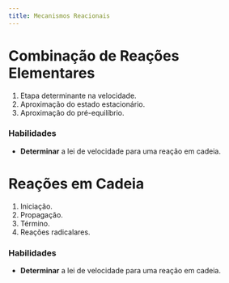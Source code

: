 ```yaml
---
title: Mecanismos Reacionais
---
```


# Combinação de Reações Elementares

1. Etapa determinante na velocidade.
2. Aproximação do estado estacionário.
3. Aproximação do pré-equilíbrio.

### Habilidades

- **Determinar** a lei de velocidade para uma reação em cadeia.


# Reações em Cadeia

1. Iniciação.
2. Propagação.
3. Término.
4. Reações radicalares.

### Habilidades

- **Determinar** a lei de velocidade para uma reação em cadeia.

